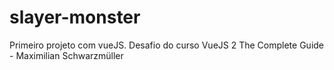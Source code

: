 # slayer-monster
Primeiro projeto com vueJS.
Desafio do curso VueJS 2 The Complete Guide - Maximilian Schwarzmüller
